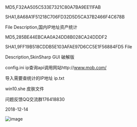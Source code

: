 MD5,F32AA505C533E7321C80A7BA9EE11FAB 

SHA1,8A68A1F51218C706FD32D5D5CA37B2466F4C678B 

File Description,国内IP地址资产统计

MD5,285BE44EBCAA0A24DD8B028CA24DDDF2 

SHA1,9FF19B518CDDB5E103AFAE97D6CC5E1F56884FD5 File 

Description,SkinSharp GUI 破解版

config.ini ip查询api调用网站http://www.mob.com/

导入需要查统计的IP地址 ip.txt

win10.she 皮肤文件

问题反馈QQ交流群176418830

2018-12-14

![image](https://github.com/greekn/awakening-conscience/blob/master/ipassetsstatistics/1.png)


